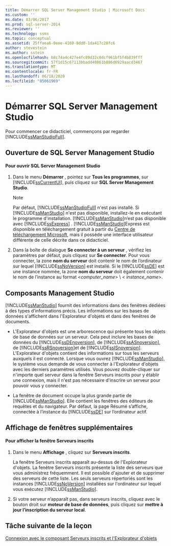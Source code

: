 ```yaml
---
title: Démarrer SQL Server Management Studio | Microsoft Docs
ms.custom: ''
ms.date: 03/06/2017
ms.prod: sql-server-2014
ms.reviewer: ''
ms.technology: ssms
ms.topic: conceptual
ms.assetid: 25ffaea6-0eee-4169-8dd0-1da417c28fc6
author: stevestein
ms.author: sstein
ms.openlocfilehash: b8c74a4c427e4fc89d32c0dcf961bf5f4b839fff
ms.sourcegitcommit: 57f1d15c67113bbadd40861b886d6929aacd3467
ms.translationtype: MT
ms.contentlocale: fr-FR
ms.lasthandoff: 06/18/2020
ms.locfileid: "85061969"
---
```

# <a name="start-sql-server-management-studio"></a>Démarrer SQL Server Management Studio
  Pour commencer ce didacticiel, commençons par regarder [!INCLUDE[ssManStudioFull](../../includes/ssmanstudiofull-md.md)].  
  
## <a name="opening-sql-server-management-studio"></a>Ouverture de SQL Server Management Studio  
  
#### <a name="to-open-sql-server-management-studio"></a>Pour ouvrir SQL Server Management Studio  
  
1.  Dans le menu **Démarrer** , pointez sur **Tous les programmes**, sur [!INCLUDE[ssCurrentUI](../../includes/sscurrentui-md.md)], puis cliquez sur **SQL Server Management Studio**.  
  
    > [!NOTE]  
    >  Par défaut, [!INCLUDE[ssManStudioFull](../../includes/ssmanstudiofull-md.md)] n'est pas installé. Si [!INCLUDE[ssManStudio](../../includes/ssmanstudio-md.md)] n'est pas disponible, installez-le en exécutant le programme d'installation. [!INCLUDE[ssManStudio](../../includes/ssmanstudio-md.md)]n’est pas disponible avec [!INCLUDE[ssExpress](../../includes/ssexpress-md.md)] . [!INCLUDE[ssManStudio](../../includes/ssmanstudio-md.md)]Express est disponible en téléchargement gratuit à partir du [Centre de téléchargement Microsoft](https://www.microsoft.com/download/details.aspx?id=14630), mais il possède une interface utilisateur différente de celle décrite dans ce didacticiel.  
  
2.  Dans la boîte de dialogue **Se connecter à un serveur** , vérifiez les paramètres par défaut, puis cliquez sur **Se connecter**. Pour vous connecter, la zone **nom du serveur** doit contenir le nom de l’ordinateur sur lequel [!INCLUDE[ssNoVersion](../../includes/ssnoversion-md.md)] est installé. Si le [!INCLUDE[ssDE](../../includes/ssde-md.md)] est une instance nommée, la zone **nom du serveur** doit également contenir le nom de l’instance au format \<*computer_name*> \\ < *instance_name*>.  
  
## <a name="management-studio-components"></a>Composants Management Studio  
 [!INCLUDE[ssManStudio](../../includes/ssmanstudio-md.md)] fournit des informations dans des fenêtres dédiées à des types d’informations précis. Les informations sur les bases de données s'affichent dans l'Explorateur d'objets et dans des fenêtres de documents.  
  
-   L'Explorateur d'objets est une arborescence qui présente tous les objets de base de données sur un serveur. Cela peut inclure les bases de données du [!INCLUDE[ssDEnoversion](../../includes/ssdenoversion-md.md)], de [!INCLUDE[ssASnoversion](../../includes/ssasnoversion-md.md)], de [!INCLUDE[ssRSnoversion](../../includes/ssrsnoversion-md.md)]et de [!INCLUDE[ssISnoversion](../../includes/ssisnoversion-md.md)]. L'Explorateur d'objets contient des informations sur tous les serveurs auxquels il est connecté. Lorsque vous ouvrez [!INCLUDE[ssManStudio](../../includes/ssmanstudio-md.md)], le système vous demande de vous connecter à l'Explorateur d'objets avec les derniers paramètres utilisés. Vous pouvez double-cliquer sur n'importe quel serveur dans la fenêtre Serveurs inscrits pour y établir une connexion, mais il n'est pas nécessaire d'inscrire un serveur pour pouvoir vous y connecter.  
  
-   La fenêtre de document occupe la plus grande partie de [!INCLUDE[ssManStudio](../../includes/ssmanstudio-md.md)]. Elle contient les fenêtres des éditeurs de requêtes et du navigateur. Par défaut, la page Résumé s’affiche, connectée à l’instance du [!INCLUDE[ssDE](../../includes/ssde-md.md)] sur l’ordinateur actif.  
  
## <a name="showing-additional-windows"></a>Affichage de fenêtres supplémentaires  
  
#### <a name="to-show-the-registered-servers-window"></a>Pour afficher la fenêtre Serveurs inscrits  
  
1.  Dans le menu **Affichage** , cliquez sur **Serveurs inscrits**.  
  
     La fenêtre Serveurs inscrits apparaît au-dessus de l'Explorateur d'objets. La fenêtre Serveurs inscrits présente la liste des serveurs que vous administrez fréquemment. Il est possible d'ajouter et de supprimer des serveurs de cette liste. Les seuls serveurs répertoriés sont les instances [!INCLUDE[ssNoVersion](../../includes/ssnoversion-md.md)] installées sur l'ordinateur sur lequel vous exécutez [!INCLUDE[ssManStudio](../../includes/ssmanstudio-md.md)].  
  
2.  Si votre serveur n’apparaît pas, dans serveurs inscrits, cliquez avec le bouton droit sur **moteur de base de données**, puis cliquez sur **mettre à jour l’inscription du serveur local**.  
  
## <a name="next-task-in-lesson"></a>Tâche suivante de la leçon  
 [Connexion avec le composant Serveurs inscrits et l'Explorateur d'objets](../object/object-explorer.md)  
  
  
